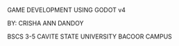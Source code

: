 GAME DEVELOPMENT USING GODOT v4


BY: CRISHA ANN DANDOY

BSCS 3-5 CAVITE STATE UNIVERSITY BACOOR CAMPUS
